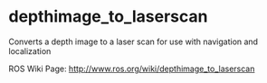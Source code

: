 depthimage_to_laserscan
=======================

Converts a depth image to a laser scan for use with navigation and localization

ROS Wiki Page:
http://www.ros.org/wiki/depthimage_to_laserscan
